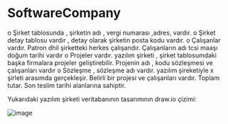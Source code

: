 # SoftwareCompany

o	Şirket tablosunda , şirketin adı , vergi numarası ,adres, vardır.
o	Şirket detay tablosu vardır , detay olarak şirketin posta kodu vardır.
o	Çalışanlar vardır. Patron dhil şirketteki herkes çalışandır. Çalışanların adı tcsi maaşı doğum tarihi vardır
o	Projeler vardır. yazılım şirketi , şirket tablosumdaki başka firmalara projeler geliştirebilir. Projenin adı , kodu  sözleşmesi ve çalışanları vardır
o	Sözleşme , sözleşme adı vardır. yazılım şireketiyle x şirleti arasımda gerçekleşir. Belirli bir projesi ve çalışanları vardır. Toplam tutar. Son teslim tarihi alanlarına sahiptir.

Yukarıdaki yazılım şirketi veritabanının tasarımının draw.io çizimi:

![image](https://user-images.githubusercontent.com/119699844/220661227-8c0423cb-52b4-42a9-bf15-1c207d80be90.png)
